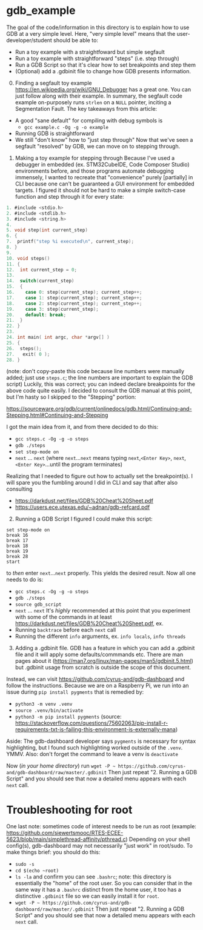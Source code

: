 # gdb_example
The goal of the code/information in this directory is to explain how to use GDB at a very simple level.
Here, "very simple level" means that the user-developer/student should be able to:
* Run a toy example with a straightfoward but simple segfault
* Run a toy example with straightforward "steps" (i.e. step through)
* Run a GDB Script so that it's clear how to set breakpoints and step them
* (Optional) add a .gdbinit file to change how GDB presents information.

0. Finding a segfault toy example
https://en.wikipedia.org/wiki/GNU_Debugger has a great one.
You can just follow along with their example. In summary, the segfault code example on-purposely runs `strlen` on a `NULL` pointer, inciting a Segmentation Fault.
The key takeaways from this article:
* A good "sane default" for compiling with debug symbols is
    * `gcc example.c -Og -g -o example`
* Running GDB is straightforward
* We still "don't know" how to "just step through" 
Now that we've seen a segfault "resolved" by GDB, we can move on to stepping through.

1. Making a toy example for stepping through
Because I've used a debugger in embedded (ex. STM32CubeIDE, Code Composer Studio) environments before, and those programs automate debugging immensely, I wanted to recreate that "convenience" purely [partially] in CLI because one can't be guaranteed a GUI environment for embedded targets.
I figured it should not be hard to make a simple switch-case function and step through it for every state:

```c
1. #include <stdio.h>
2. #include <stdlib.h>
3. #include <string.h>
4.
5. void step(int current_step)
6. {
7.  printf("step %i executed\n", current_step);
8. }
9.
10. void steps()
11. {
12.  int current_step = 0;
13.
14.  switch(current_step)
15.  {
16.    case 0: step(current_step); current_step++;
17.    case 1: step(current_step); current_step++;
18.    case 2: step(current_step); current_step++;
19.    case 3: step(current_step);
20.    default: break;
21.  }
22. }
23.
24. int main( int argc, char *argv[] )
25. {
26.  steps();
27.   exit( 0 );
28. }
```
(note: don't copy-paste this code because line numbers were manually added; just use `steps.c`; the line numbers are important to explain the GDB script)
Luckily, this was correct; you can indeed declare breakpoints for the above code quite easily.
I decided to consult the GDB manual at this point, but I'm hasty so I skipped to the "Stepping" portion: 

https://sourceware.org/gdb/current/onlinedocs/gdb.html/Continuing-and-Stepping.html#Continuing-and-Stepping

I got the main idea from it, and from there decided to do this:
* `gcc steps.c -Og -g -o steps`
* `gdb ./steps`
* `set step-mode on`
* `next` ... `next` (where `next`...`next` means typing `next`,`<Enter Key>`, `next`,`<Enter Key>`...until the program terminates)

Realizing that I needed to figure out how to actually set the breakpoint(s).
I will spare you the fumbling around I did in CLI and say that after also consulting

* https://darkdust.net/files/GDB%20Cheat%20Sheet.pdf
* https://users.ece.utexas.edu/~adnan/gdb-refcard.pdf

2. Running a GDB Script
I figured I could make this script:
```
set step-mode on
break 16
break 17
break 18
break 19
break 28
start
```
to *then* enter `next`...`next` properly. This yields the desired result.
Now all one needs to do is:
* `gcc steps.c -Og -g -o steps`
* `gdb ./steps`
* `source gdb_script`
* `next` ... `next`
It's *highly* recommended at this point that you experiment with some of the commands in at least https://darkdust.net/files/GDB%20Cheat%20Sheet.pdf, ex.
* Running `backtrace` before each `next` call 
* Running the different `info` arguments, ex. `info locals`, `info threads`

3. Adding a .gdbinit file.
GDB has a feature in which you can add a .gdbinit file and it will apply some defaults/commmands etc.
There are man pages about it (https://man7.org/linux/man-pages/man5/gdbinit.5.html) but .gdbinit usage from scratch is outside the scope of this document.

Instead, we can visit https://github.com/cyrus-and/gdb-dashboard and follow the instructions.
Because we are on a Raspberry Pi, we run into an issue during `pip install pygments` that is remedied by:

* `python3 -m venv .venv`
* `source .venv/bin/activate`
* `python3 -m pip install pygments`
(source: https://stackoverflow.com/questions/75602063/pip-install-r-requirements-txt-is-failing-this-environment-is-externally-mana)

Aside: The gdb-dashboard developer says `pygments` is necessary for syntax highlighting, but I found such highlighting worked outside of the `.venv`. YMMV. Also: don't forget the command to leave a venv is `deactivate`

Now (*in your home directory*) run
`wget -P ~ https://github.com/cyrus-and/gdb-dashboard/raw/master/.gdbinit`
Then just repeat "2. Running a GDB Script" and you should see that now a detailed menu appears with each `next` call.

# Troubleshooting for root
One last note: sometimes code of interest needs to be run as root (example: https://github.com/siewertsmooc/RTES-ECEE-5623/blob/main/simplethread-affinity/pthread.c)
Depending on your shell config(s), gdb-dashboard may not necessarily "just work" in root/sudo.
To make things brief: you should do this:
* `sudo -s`
* `cd $(echo ~root)`
* `ls -la` and confirm you can see `.bashrc`; note: this directory is essentially the "home" of the root user. So you can consider that in the same way it has a `.bashrc` distinct from the home user, it too has a distinctive `.gdbinit` file so we can easily install it for `root`.
* `wget -P ~ https://github.com/cyrus-and/gdb-dashboard/raw/master/.gdbinit`
Then just repeat "2. Running a GDB Script" and you should see that now a detailed menu appears with each `next` call.
